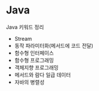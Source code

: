 # Java

Java 키워드 정리

* Stream
* 동작 파라미터화(메서드에 코드 전달)
* 함수형 인터페이스
* 함수형 프로그래밍
* 객체지향 프로그래밍
* 메서드와 람다 일급 데이터
* 자바의 병렬성
